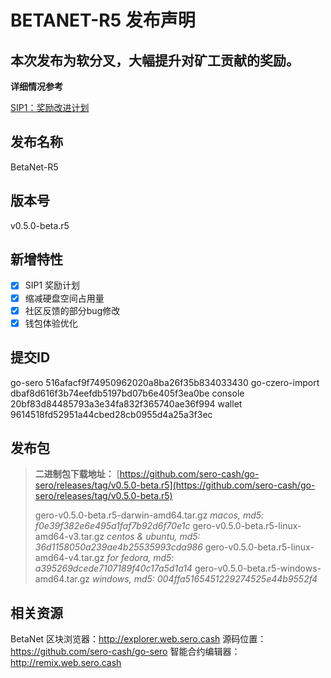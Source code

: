 # BETANET-R5 发布声明

## 本次发布为软分叉，大幅提升对矿工贡献的奖励。

**详细情况参考**

[SIP1：奖励改进计划](?file=News/Important/sip1-mine-reward-plan)

## 发布名称

BetaNet-R5

## 版本号

v0.5.0-beta.r5

## 新增特性

- [x] SIP1 奖励计划
- [x] 缩减硬盘空间占用量
- [x] 社区反馈的部分bug修改
- [x] 钱包体验优化

## 提交ID

go-sero 516afacf9f74950962020a8ba26f35b834033430
go-czero-import dbaf8d616f3b74eefdb5197bd07b6e405f3ea0be
console 20bf83d84485793a3e34fa832f365740ae36f994
wallet 9614518fd52951a44cbed28cb0955d4a25a3f3ec

## 发布包

> **二进制包下载地址：**
> [https://github.com/sero-cash/go-sero/releases/tag/v0.5.0-beta.r5](https://github.com/sero-cash/go-sero/releases/tag/v0.5.0-beta.r5)
>
> gero-v0.5.0-beta.r5-darwin-amd64.tar.gz  _macos,  md5: f0e39f382e6e495a1faf7b92d6f70e1c_
> gero-v0.5.0-beta.r5-linux-amd64-v3.tar.gz  _centos & ubuntu, md5: 36d1158050a239ae4b25535993cda986_
> gero-v0.5.0-beta.r5-linux-amd64-v4.tar.gz  _for fedora,  md5: a395269dcede7107189f40c17a5d1a14_
> gero-v0.5.0-beta.r5-windows-amd64.tar.gz  _windows, md5: 004ffa5165451229274525e44b9552f4_

## 相关资源

BetaNet 区块浏览器：http://explorer.web.sero.cash
源码位置：https://github.com/sero-cash/go-sero
智能合约编辑器：http://remix.web.sero.cash

